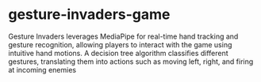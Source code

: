 # gesture-invaders-game
Gesture Invaders leverages MediaPipe for real-time hand tracking and gesture recognition, allowing players to interact with the game using intuitive hand motions. A decision tree algorithm classifies different gestures, translating them into actions such as moving left, right, and firing at incoming enemies
